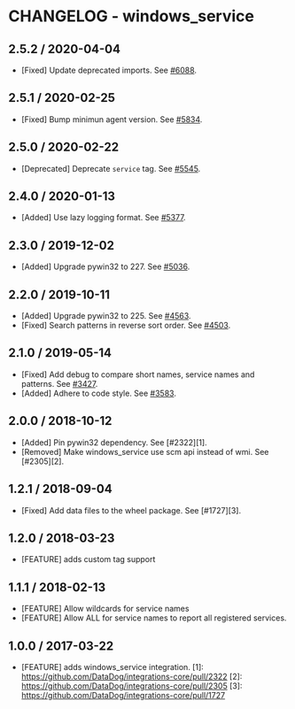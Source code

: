 # CHANGELOG - windows_service

## 2.5.2 / 2020-04-04

* [Fixed] Update deprecated imports. See [#6088](https://github.com/DataDog/integrations-core/pull/6088).

## 2.5.1 / 2020-02-25

* [Fixed] Bump minimun agent version. See [#5834](https://github.com/DataDog/integrations-core/pull/5834).

## 2.5.0 / 2020-02-22

* [Deprecated] Deprecate `service` tag. See [#5545](https://github.com/DataDog/integrations-core/pull/5545).

## 2.4.0 / 2020-01-13

* [Added] Use lazy logging format. See [#5377](https://github.com/DataDog/integrations-core/pull/5377).

## 2.3.0 / 2019-12-02

* [Added] Upgrade pywin32 to 227. See [#5036](https://github.com/DataDog/integrations-core/pull/5036).

## 2.2.0 / 2019-10-11

* [Added] Upgrade pywin32 to 225. See [#4563](https://github.com/DataDog/integrations-core/pull/4563).
* [Fixed] Search patterns in reverse sort order. See [#4503](https://github.com/DataDog/integrations-core/pull/4503).

## 2.1.0 / 2019-05-14

* [Fixed] Add debug to compare short names, service names and patterns. See [#3427](https://github.com/DataDog/integrations-core/pull/3427).
* [Added] Adhere to code style. See [#3583](https://github.com/DataDog/integrations-core/pull/3583).

## 2.0.0 / 2018-10-12

* [Added] Pin pywin32 dependency. See [#2322][1].
* [Removed] Make windows_service use scm api instead of wmi. See [#2305][2].

## 1.2.1 / 2018-09-04

* [Fixed] Add data files to the wheel package. See [#1727][3].

## 1.2.0 / 2018-03-23

* [FEATURE] adds custom tag support

## 1.1.1 / 2018-02-13

* [FEATURE] Allow wildcards for service names
* [FEATURE] Allow ALL for service names to report all registered services.

## 1.0.0 / 2017-03-22

* [FEATURE] adds windows_service integration.
[1]: https://github.com/DataDog/integrations-core/pull/2322
[2]: https://github.com/DataDog/integrations-core/pull/2305
[3]: https://github.com/DataDog/integrations-core/pull/1727
